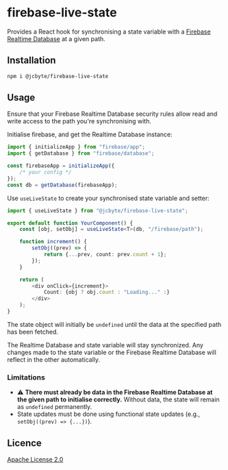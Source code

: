 # firebase-live-state

Provides a React hook for synchronising a state variable with a [Firebase Realtime Database](https://firebase.google.com/docs/database) at a given path.

## Installation

```bash
npm i @jcbyte/firebase-live-state
```

## Usage

Ensure that your Firebase Realtime Database security rules allow read and write access to the path you're synchronising with.

Initialise firebase, and get the Realtime Database instance:

```ts
import { initializeApp } from "firebase/app";
import { getDatabase } from "firebase/database";

const firebaseApp = initializeApp({
	/* your config */
});
const db = getDatabase(firebaseApp);
```

Use `useLiveState` to create your synchronised state variable and setter:

```ts
import { useLiveState } from "@jcbyte/firebase-live-state";

export default function YourComponent() {
	const [obj, setObj] = useLiveState<T>(db, "/firebase/path");

	function increment() {
		setObj((prev) => {
			return {...prev, count: prev.count + 1};
		});
	}

	return (
		<div onClick={increment}>
			Count: {obj ? obj.count : "Loading..." :}
		</div>
	);
}
```

The state object will initially be `undefined` until the data at the specified path has been fetched.

The Realtime Database and state variable will stay synchronized. Any changes made to the state variable or the Firebase Realtime Database will reflect in the other automatically.

### Limitations

- ⚠️ **There must already be data in the Firebase Realtime Database at the given path to initialise correctly.** Without data, the state will remain as `undefined` permanently.
- State updates must be done using functional state updates (e.g., `setObj((prev) => {...})`).

## Licence

[Apache License 2.0](LICENSE)
